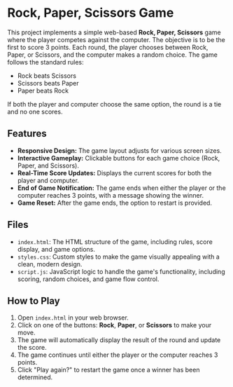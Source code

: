 # Rock, Paper, Scissors Game

This project implements a simple web-based **Rock, Paper, Scissors** game where the player competes against the computer. The objective is to be the first to score 3 points. Each round, the player chooses between Rock, Paper, or Scissors, and the computer makes a random choice. The game follows the standard rules:

- Rock beats Scissors
- Scissors beats Paper
- Paper beats Rock

If both the player and computer choose the same option, the round is a tie and no one scores.

## Features

- **Responsive Design:** The game layout adjusts for various screen sizes.
- **Interactive Gameplay:** Clickable buttons for each game choice (Rock, Paper, and Scissors).
- **Real-Time Score Updates:** Displays the current scores for both the player and computer.
- **End of Game Notification:** The game ends when either the player or the computer reaches 3 points, with a message showing the winner.
- **Game Reset:** After the game ends, the option to restart is provided.

## Files

- `index.html`: The HTML structure of the game, including rules, score display, and game options.
- `styles.css`: Custom styles to make the game visually appealing with a clean, modern design.
- `script.js`: JavaScript logic to handle the game's functionality, including scoring, random choices, and game flow control.

## How to Play

1. Open `index.html` in your web browser.
2. Click on one of the buttons: **Rock**, **Paper**, or **Scissors** to make your move.
3. The game will automatically display the result of the round and update the score.
4. The game continues until either the player or the computer reaches 3 points.
5. Click "Play again?" to restart the game once a winner has been determined.
